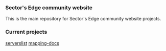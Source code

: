 ### Sector's Edge community website
This is the main repository for Sector's Edge community website projects.

### Current projects
[serverslist](https://sectorsedgecommunity.github.io/serverslist)
[mapping-docs](https://sectorsedgecommunity.github.io/mapping-docs)